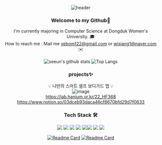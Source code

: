 <div align="center">
  
![header](https://capsule-render.vercel.app/api?type=waving&color=C2E2E8&height=300&section=header&text=Welcome%20to%20Jang%20Se%20%20Eun's%20Github&fontSize=50&animation=fadeIn)

### Welcome to my Github:star2:   
I'm currently majoring in Computer Science at Dongduk Women's University. :mortar_board: <br/>
How to reach me : Mail me yebom122@gmail.com or wisjang1@naver.com :envelope:<br/> </br>
![seeun's github stats](https://github-readme-stats.vercel.app/api?username=isprogrammingfun&show_icons=true)
![Top Langs](https://github-readme-stats.vercel.app/api/top-langs/?username=isprogrammingfun&layout=compact)
<!-- [![Solved.ac프로필](http://mazassumnida.wtf/api/generate_badge?boj=wisjang1)](https://solved.ac/wisjang1) -->

  
### projects✨
:bulb: 나만의 스마트 셀프 보디가드 앱 :bulb: </br>
![image](https://user-images.githubusercontent.com/78543382/178685394-c1d89c79-e2f1-4cee-ab28-71c92a3063fc.png) </br>
https://lab.hanium.or.kr/22_HF368 </br>
https://www.notion.so/03dceb93daca46cf8670bfd29d7f0633 </br>


### Tech Stack 🛠️
<img src="https://img.shields.io/badge/Kotlin-7F52FF?style=flat-square&logo=Kotlin&logoColor=white"/> <img src="https://img.shields.io/badge/Java-007396?style=flat-square&logo=Java&logoColor=white"/> <img src="https://img.shields.io/badge/C-A8B9CC?style=flat-square&logo=C&logoColor=black"/>     <img src="https://img.shields.io/badge/Python-3776AB?style=flat-square&logo=Python&logoColor=white"/> <img src="https://img.shields.io/badge/JavaScript-F7DF1E?style=flat-square&logo=JavaScript&logoColor=black"/><img src="https://img.shields.io/badge/React Native-61DAFB?style=flat-square&logo=React&logoColor=black"/>
<img src="https://img.shields.io/badge/Spring Boot-6DB33F?style=flat-square&logo=Spring Boot&logoColor=white"/>
<img src="https://img.shields.io/badge/MySQL-4479A1?style=flat-square&logo=MySQL&logoColor=white"/>

[![Readme Card](https://github-readme-stats.vercel.app/api/pin/?username=isprogrammingfun&repo=Baekjoon)](https://github.com/isprogrammingfun/Baekjoon)
[![Readme Card](https://github-readme-stats.vercel.app/api/pin/?username=isprogrammingfun&repo=Kotlin)](https://github.com/isprogrammingfun/Kotlin)
</div>

<!-- ### Tools :wrench:
    <img src="https://img.shields.io/badge/Visual Studio-5C2D91?style=flat-square&logo=VisualStudio&logoColor=#5C2D91"/>    <img src="https://img.shields.io/badge/Git-F05032?style=flat-square&logo=Git&logoColor=white"/>
    <img src="https://img.shields.io/badge/IntelliJ IDEA-000000?style=flat-square&logo=IntelliJIDEA&logoColor=#276DC3"/> -->



